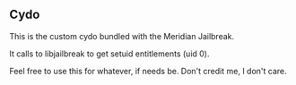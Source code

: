 ## Cydo

This is the custom cydo bundled with the Meridian Jailbreak.

It calls to libjailbreak to get setuid entitlements (uid 0).

Feel free to use this for whatever, if needs be. Don't credit me, I don't care. 
